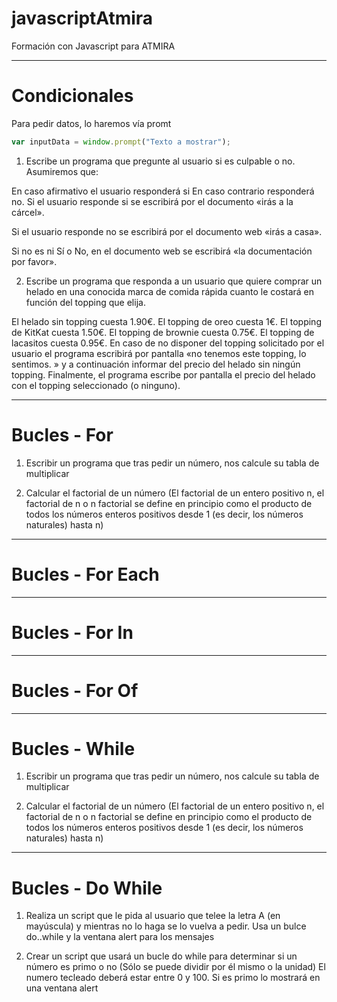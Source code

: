 # javascriptAtmira
Formación con Javascript para ATMIRA


<hr>

# Condicionales

Para pedir datos, lo haremos vía promt
```js
var inputData = window.prompt("Texto a mostrar");
```

1) Escribe un programa que pregunte al usuario si es culpable o no. Asumiremos que:

En caso afirmativo el usuario responderá si
En caso contrario responderá no.
Si el usuario responde si se escribirá por el documento «irás a la cárcel».

Si el usuario responde no se escribirá por el documento web «irás a casa».

Si no es ni Sí o No, en el documento web se escribirá «la documentación por favor».



2) Escribe un programa que responda a un usuario que quiere comprar un helado en una conocida marca de comida rápida cuanto le costará en función del topping que elija.

El helado sin topping cuesta 1.90€.
El topping de oreo cuesta 1€.
El topping de KitKat cuesta 1.50€.
El topping de brownie cuesta 0.75€.
El topping de lacasitos cuesta 0.95€.
En caso de no disponer del topping solicitado por el usuario el programa escribirá por pantalla «no tenemos este topping, lo sentimos. » y a continuación informar del precio del helado sin ningún topping.
Finalmente, el programa escribe por pantalla el precio del helado con el topping seleccionado (o ninguno).

<hr>

# Bucles - For

1) Escribir un programa que tras pedir un número, nos calcule su tabla de multiplicar

2) Calcular el factorial de un número (El factorial de un entero positivo n, el factorial de n o n factorial se define en principio como el producto de todos los números enteros positivos desde 1 (es decir, los números naturales) hasta n)

<hr>

# Bucles - For Each

<hr>

# Bucles - For In

<hr>

# Bucles - For Of

<hr>

# Bucles - While


1) Escribir un programa que tras pedir un número, nos calcule su tabla de multiplicar

2) Calcular el factorial de un número (El factorial de un entero positivo n, el factorial de n o n factorial se define en principio como el producto de todos los números enteros positivos desde 1 (es decir, los números naturales) hasta n)

<hr>

# Bucles - Do While

1) Realiza un script que le pida al usuario que telee la letra A (en mayúscula) y mientras no lo haga se lo vuelva a pedir. Usa un bulce do..while y la ventana alert para los mensajes

2) Crear un script que usará un bucle do while para determinar si un número es primo o no (Sólo se puede dividir por él mismo o la unidad) El numero tecleado deberá estar entre 0 y 100. Si es primo lo mostrará en una ventana alert
